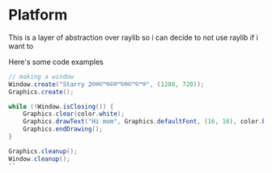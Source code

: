 # Platform

This is a layer of abstraction over raylib so i can decide to not use raylib if i want to

Here's some code examples

```cs
// making a window
Window.create("Starry 2©®©™®©®™©®©™©™®", (1280, 720));
Graphics.create();

while (!Window.isClosing()) {
    Graphics.clear(color.white);
    Graphics.drawText("Hi mom", Graphics.defaultFont, (16, 16), color.black, 16);
    Graphics.endDrawing();
}

Graphics.cleanup();
Window.cleanup();
``
